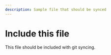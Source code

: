 ```yaml
---
description: Sample file that should be synced
---
```


# Include this file

This file should be included with git syncing.
